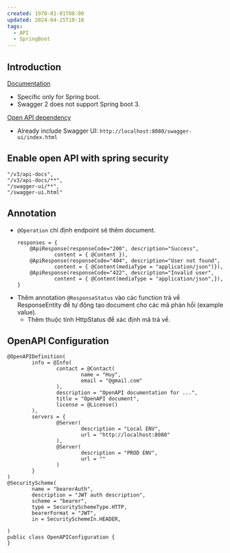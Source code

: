 ```yaml
---
created: 1970-01-01T08:00
updated: 2024-04-25T10:18
tags:
  - API
  - SpringBoot
---
```


## Introduction
[Documentation](https://springdoc.org)
- Specific only for Spring boot.
- Swagger 2 does not support Spring boot 3.

[Open API dependency](https://mvnrepository.com/artifact/org.springdoc/springdoc-openapi-ui)
- Already include Swagger UI: `http://localhost:8080/swagger-ui/index.html`

## Enable open API with spring security
```
"/v3/api-docs",
"/v3/api-docs/**",
"/swagger-ui/**",
"/swagger-ui.html"
```

## Annotation
- `@Operation` chỉ định endpoint sẽ thêm document.
	```
	responses = {  
        @ApiResponse(responseCode="200", description="Success",  
                content = { @Content }),  
        @ApiResponse(responseCode="404", description="User not found",  
                content = { @Content(mediaType = "application/json")}),  
        @ApiResponse(responseCode="422", description="Invalid user",  
                content = { @Content(mediaType = "application/json",}),  
	}
	```
- Thêm annotation `@ResponseStatus` vào các function trả về ResponseEntity để tự động tạo document cho các mã phàn hồi (example value).
	- Thêm thuộc tính HttpStatus để xác định mã trả về.

## OpenAPI Configuration
```
@OpenAPIDefinition(  
        info = @Info(  
                contact = @Contact(  
                        name = "Huy",  
                        email = "@gmail.com"  
                ),  
                description = "OpenAPI documentation for ...",  
                title = "OpenAPI document",  
                license = @License()  
        ),  
        servers = {  
                @Server(  
                        description = "Local ENV",  
                        url = "http://localhost:8080"  
                ),  
                @Server(  
                        description = "PROD ENV",  
                        url = ""  
                )  
        }  
)
@SecurityScheme(  
        name = "bearerAuth",  
        description = "JWT auth description",  
        scheme = "bearer",  
        type = SecuritySchemeType.HTTP,  
        bearerFormat = "JWT",  
        in = SecuritySchemeIn.HEADER,  
          
)
public class OpenAPIConfiguration {  
}
```